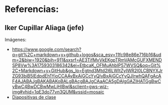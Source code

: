 # Referencias:
## Iker Cupillar Aliaga (jefe)
Imágenes:
- https://www.google.com/search?q=git%2C+markdown+y+github+logos&sca_esv=11fc98e86e716b16&udm=2&biw=1920&bih=911&sxsrf=AE3TifMvVkEKgpTRmVAMcGUFXMENDSP8Vw%3A1759303186342&ei=EtbcaK_OFMuAhbIP57WVSQ&oq=Git%2C+Markdown+y+GitHub&gs_lp=Egtnd3Mtd2l6LWltZyIWR2l0LCBNYXJrZG93biB5IEdpdEh1YioCCAAyBxAjGCcYyQIyBxAjGCcYyQJIrwhQAFgAcAF4AJABAJgBAKABAKoBALgBAcgBAJgCAaACA5gDAIgGAZIHATGgBwCyBwC4BwDCBwMwLjHIBwI&sclient=gws-wiz-img#vhid=1qE3do77vn3QUM&vssid=mosaic
- [Diapositivas de clase](https://educacionadistancia.juntadeandalucia.es/centros/sevilla/mod/resource/view.php?id=295828)
